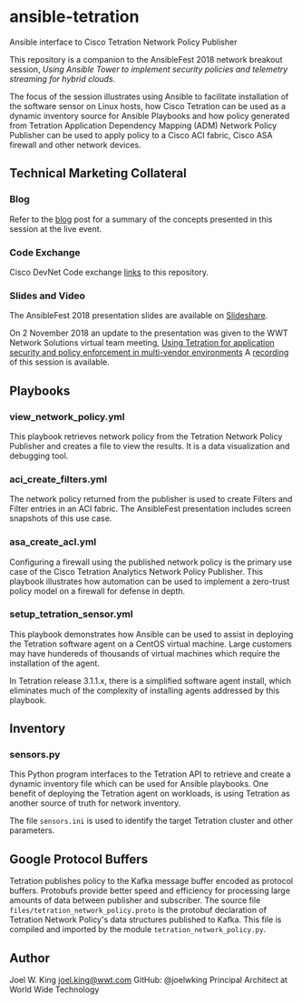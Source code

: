 # ansible-tetration
Ansible interface to Cisco Tetration Network Policy Publisher

This repository is a companion to the AnsibleFest 2018 network breakout session, *Using Ansible Tower to implement security policies and telemetry streaming for hybrid clouds*. 

The focus of the session illustrates using Ansible to facilitate installation of the software sensor on Linux hosts, how Cisco Tetration can be used as a dynamic inventory source for Ansible Playbooks and how policy generated from Tetration Application Dependency Mapping (ADM) Network Policy Publisher can be used to apply policy to a Cisco ACI fabric, Cisco ASA firewall and other network devices.

## Technical Marketing Collateral
### Blog
Refer to the [blog](https://www.wwt.com/all-blog/ansible-tower-implementing-security-policy) post for a summary of the concepts presented in this session at the live event.

### Code Exchange
Cisco DevNet Code exchange [links](https://developer.cisco.com/codeexchange/github/repo/joelwking/ansible-tetration) to this repository.

### Slides and Video
The AnsibleFest 2018 presentation slides are available on [Slideshare](https://www.slideshare.net/joelwking/using-ansible-tower-to-implement-security-policies-and-telemetry-streaming-for-hybrid-clouds).

On 2 November 2018 an update to the presentation was given to the WWT Network Solutions virtual team meeting, [Using Tetration for application security and policy enforcement in multi-vendor environments](https://www.slideshare.net/joelwking/using-tetration-for-application-security-and-policy-enforcement-in-multivendor-environments) A [recording](https://vimeo.com/298660860) of this session is available.

## Playbooks
### view_network_policy.yml
This playbook retrieves network policy from the Tetration Network Policy Publisher and creates a file to view the results. It is a data visualization and debugging tool.

### aci_create_filters.yml
The network policy returned from the publisher is used to create Filters and Filter entries in an ACI fabric. The AnsibleFest presentation includes screen snapshots of this use case.

### asa_create_acl.yml
Configuring a firewall using the published network policy is the primary use case of the Cisco Tetration Analytics Network Policy Publisher. This playbook illustrates how automation can be used to implement a zero-trust policy model on a firewall for defense in depth.

### setup_tetration_sensor.yml
This playbook demonstrates how Ansible can be used to assist in deploying the Tetration software agent on a CentOS virtual machine. Large customers may have hundereds of thousands of virtual machines which require the installation of the agent.

In Tetration release 3.1.1.x, there is a simplified software agent install, which eliminates much of the complexity of installing agents addressed by this playbook.

## Inventory
### sensors.py
This Python program interfaces to the Tetration API to retrieve and create a dynamic inventory file which can be used for Ansible playbooks. One benefit of deploying the Tetration agent on workloads, is using Tetration as another source of truth for network inventory.

The file `sensors.ini` is used to identify the target Tetration cluster and other parameters.

## Google Protocol Buffers
Tetration publishes policy to the Kafka message buffer encoded as protocol buffers. Protobufs provide better speed and efficiency for processing large amounts of data between publisher and subscriber. The source file `files/tetration_network_policy.proto` is the protobuf declaration of Tetration Network Policy's data structures published to Kafka. This file is compiled and imported by the module `tetration_network_policy.py`.

## Author
Joel W. King joel.king@wwt.com GitHub: @joelwking Principal Architect at World Wide Technology
